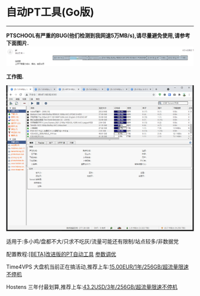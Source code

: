 # 自动PT工具(Go版)

------

**PTSCHOOL有严重的BUG(他们检测到我网速5万MB/s),请尽量避免使用,请参考下面图片.**
![](images/20210517010959.png)

**工作图.**

![工作图](images/20210502191832.png)

适用于:多小鸡/盘都不大/只求不吃灰/流量可能还有限制/站点较多/非数据党

配置教程:[[BETA]改进版的PT自动工具][1] [参数调优][4]

Time4VPS 大盘机当前正在搞活动,推荐上车:[15.00EUR/1年/256GB/超流量限速不停机][2]

Hostens 三年付最划算,推荐上车:[43.2USD/3年/256GB/超流量限速不停机][3]


[1]: https://www.taterli.com/7677/ "[BETA]改进版的PT自动工具"
[2]: https://billing.time4vps.com/?cmd=cart&action=add&id=119&cycle=y&promocode=2021&utm_source=forum&utm_medium=offer&affid=5740 "15.00EUR/1年/256GB"
[3]: https://www.hostens.com/?affid=1662  "43.2USD/3年/256GB"
[4]: https://www.taterli.com/7785/  "参数调优"
